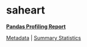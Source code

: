 # saheart

[**Pandas Profiling Report**](../docs_sources/profile/saheart.html)

[Metadata](metadata.yaml) | [Summary Statistics](summary_stats.csv)

